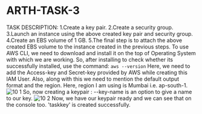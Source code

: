 # ARTH-TASK-3
TASK DESCRIPTION:
1.Create a key pair.
2.Create a security group.
3.Launch an instance using the above created key pair and security group.
4.Create an EBS volume of 1 GB.
5.The final step is to attach the above created EBS volume to the instance created in the previous steps.
To use AWS CLI, we need to download and install it on the top of Operating System with which we are working. So, after installing to check whether its successfully installed, use the command:
`` aws --version ``
Here, we need to add the Access-key and Secret-key provided by AWS while creating this IAM User. Also, along with this we need to mention the default output format and the region. Here, region I am using is Mumbai i.e. ap-south-1.
![10 1](https://user-images.githubusercontent.com/64473684/95850722-e5ecd800-0d6e-11eb-8b92-93c8d7f0b092.jpeg)
So, now creating a keypair :
--key-name is an option to give a name to our key.
![10 2](https://user-images.githubusercontent.com/64473684/95851608-17b26e80-0d70-11eb-8860-29eddb3641d4.jpeg)
Now, we have our keypair ready and we can see that on the console too. 'taskkey' is created successfully.

